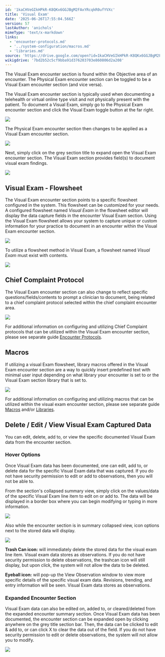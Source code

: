 ```yaml
---
id: '1kaCHVeGIkHPkR-K8QKx6GGJBgM2FAxYRcqkR0ufYVXc'
title: 'Visual Exam'
date: '2025-06-26T17:55:04.566Z'
version: 57
lastAuthor: 'anichols'
mimeType: 'text/x-markdown'
links:
  - 'encounter-protocols.md'
  - '../system-configuration/macros.md'
  - 'libraries.md'
source: 'https://drive.google.com/open?id=1kaCHVeGIkHPkR-K8QKx6GGJBgM2FAxYRcqkR0ufYVXc'
wikigdrive: '7bd2b52c5cf9bba91d376203703e860806d2a208'
---
```

The Visual Exam encounter section is found within the Objective area of an encounter.  The Physical Exam encounter section can be toggled to be a Visual Exam encounter section (and vice versa).

The Visual Exam encounter section is typically used when documenting a telehealth or virtual online type visit and not physically present with the patient.  To document a Visual Exam, simply go to the Physical Exam encounter section and click the Visual Exam toggle button at the far right.

![](../visual-exam.assets/e95f7445a339c87cf5747fa4ec22f42f.png)

The Physical Exam encounter section then changes to be applied as a Visual Exam encounter section.

![](../visual-exam.assets/0d43f4dc4f9aa67fcaa702e9f1b441e0.png)

Next, simply click on the grey section title to expand open the Visual Exam encounter section. The Visual Exam section provides field(s) to document visual exam findings.

![](../visual-exam.assets/4032e61ca80a2c1a6e2e20ac7961d57b.png)

## Visual Exam - Flowsheet

The Visual Exam encounter section points to a specific flowsheet configured in the system.  This flowsheet can be customized for your needs.  A configured flowsheet named *Visual Exam* in the flowsheet editor will display the data capture fields in the encounter Visual Exam section. Using the Visual Exam flowsheet allows your system to capture unique or custom information for your practice to document in an encounter within the Visual Exam encounter section.

![](../visual-exam.assets/3d192d8e143a8421d0a500c9439abeaf.png)

To utilize a flowsheet method in Visual Exam, a flowsheet named *Visual Exam* must exist with contents.

![](../visual-exam.assets/37bc6ef905291cd99277bc1a6bcfd4ef.png)

## Chief Complaint Protocol

The Visual Exam encounter section can also change to reflect specific questions/fields/contents to prompt a clinician to document, being related to a chief complaint protocol selected within the chief complaint encounter area.

![](../visual-exam.assets/fb630a46a999f721ab80dd4b722d2e85.png)

For additional information on configuring and utilizing Chief Complaint protocols that can be utilized within the Visual Exam encounter section, please see separate guide [Encounter Protocols](encounter-protocols.md).

## Macros

If utilizing a visual Exam flowsheet, library macros offered in the Visual Exam encounter section are a way to quickly insert predefined text with minimal user input depending on what library your encounter is set to or the Visual Exam section library that is set to.

![](../visual-exam.assets/dbfbedfd50ead1273f145843d68adf47.png)

For additional information on configuring and utilizing macros that can be utilized within the visual exam encounter section, please see separate guide [Macros](../system-configuration/macros.md#properties-of-a-macro) and/or [Libraries](libraries.md).

## Delete / Edit / View Visual Exam Captured Data

You can edit, delete, add to, or view the specific documented Visual Exam data from the encounter section.

### Hover Options

Once Visual Exam data has been documented, one can edit, add to, or delete data for the specific Visual Exam data that was captured.  If you do not have security permission to edit or add to observations, then you will not be able to.

From the section's collapsed summary view, simply click on the values/data of the specific Visual Exam line item to edit on or add to.  The data will be displayed in a border box where you can begin modifying or typing in more information.

![](../visual-exam.assets/04da59340f8f1f5cb123a5ebf2e1fcab.png)

Also while the encounter section is in summary collapsed view, icon options next to the stored data will display.

![](../visual-exam.assets/900f31371c61070617255faede9b881f.png)

**Trash Can icon:** will immediately delete the stored data for the visual exam line item.  Visual exam data stores as observations.  If you do not have security permission to delete observations, the trashcan icon will still display, but upon click, the system will not allow the data to be deleted.

**Eyeball icon:** will pop-up the View Observation window to view more specific details of the specific visual exam data. Revisions, trending, and entry information will be seen. Visual Exam data stores as observations.

### Expanded Encounter Section

Visual Exam data can also be edited on, added to, or cleared/deleted from the expanded encounter summary section.  Once Visual Exam data has been documented, the encounter section can be expanded open by clicking anywhere on the grey title section bar.  Then, the data can be clicked to edit & add to, or can click X to clear the data out of the field.  If you do not have security permission to edit or delete observations, the system will not allow you to modify.

![](../visual-exam.assets/ee464ecdd61d56bdbcd040e5401e3f92.png)
